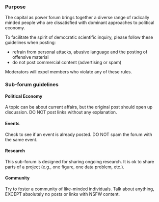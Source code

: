 <h3>Purpose</h3>

The capital as power forum brings together a diverse range of radically minded people who are dissatisfied with dominant approaches to political economy. 

To facilitate the spirit of democratic scientific inquiry, please follow these guidelines when posting:

<ul>
<li> refrain from personal attacks, abusive language and the posting of offensive material</li>
<li> do not post commercial content (advertising or spam)</li>
</ul>

Moderators will expel members who violate any of these rules.


<h3>Sub-forum guidelines</h3>

<h4>Political Economy</h4>

A topic can be about current affairs, but the original post should open up discussion. DO NOT post links without any explanation. 


<h4>Events</h4>

Check to see if an event is already posted. DO NOT spam the forum with the same event.


<h4>Research</h4>

This sub-forum is designed for sharing ongoing research. It is ok to share parts of a project (e.g., one figure, one data problem, etc.). 



<h4>Community</h4>

Try to foster a community of like-minded individuals. Talk about anything, EXCEPT absolutely no posts or links with NSFW content. 
